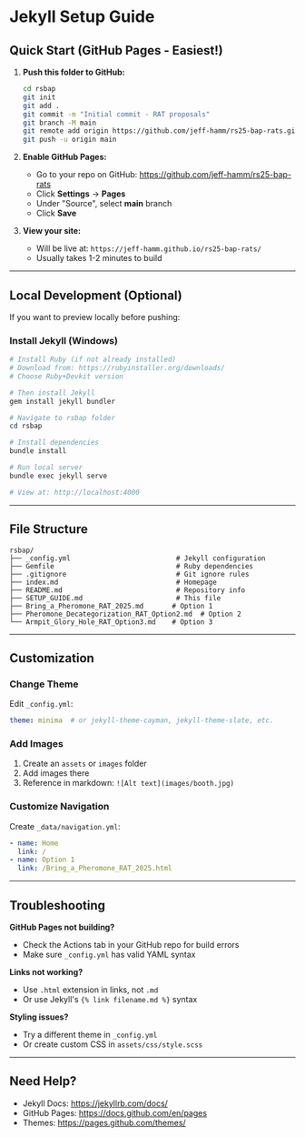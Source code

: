 # Jekyll Setup Guide

## Quick Start (GitHub Pages - Easiest!)

1. **Push this folder to GitHub:**
   ```bash
   cd rsbap
   git init
   git add .
   git commit -m "Initial commit - RAT proposals"
   git branch -M main
   git remote add origin https://github.com/jeff-hamm/rs25-bap-rats.git
   git push -u origin main
   ```

2. **Enable GitHub Pages:**
   - Go to your repo on GitHub: https://github.com/jeff-hamm/rs25-bap-rats
   - Click **Settings** → **Pages**
   - Under "Source", select **main** branch
   - Click **Save**

3. **View your site:**
   - Will be live at: `https://jeff-hamm.github.io/rs25-bap-rats/`
   - Usually takes 1-2 minutes to build

---

## Local Development (Optional)

If you want to preview locally before pushing:

### Install Jekyll (Windows)

```powershell
# Install Ruby (if not already installed)
# Download from: https://rubyinstaller.org/downloads/
# Choose Ruby+Devkit version

# Then install Jekyll
gem install jekyll bundler

# Navigate to rsbap folder
cd rsbap

# Install dependencies
bundle install

# Run local server
bundle exec jekyll serve

# View at: http://localhost:4000
```

---

## File Structure

```
rsbap/
├── _config.yml                          # Jekyll configuration
├── Gemfile                              # Ruby dependencies
├── .gitignore                           # Git ignore rules
├── index.md                             # Homepage
├── README.md                            # Repository info
├── SETUP_GUIDE.md                       # This file
├── Bring_a_Pheromone_RAT_2025.md       # Option 1
├── Pheromone_Decategorization_RAT_Option2.md  # Option 2
└── Armpit_Glory_Hole_RAT_Option3.md    # Option 3
```

---

## Customization

### Change Theme

Edit `_config.yml`:
```yaml
theme: minima  # or jekyll-theme-cayman, jekyll-theme-slate, etc.
```

### Add Images

1. Create an `assets` or `images` folder
2. Add images there
3. Reference in markdown: `![Alt text](images/booth.jpg)`

### Customize Navigation

Create `_data/navigation.yml`:
```yaml
- name: Home
  link: /
- name: Option 1
  link: /Bring_a_Pheromone_RAT_2025.html
```

---

## Troubleshooting

**GitHub Pages not building?**
- Check the Actions tab in your GitHub repo for build errors
- Make sure `_config.yml` has valid YAML syntax

**Links not working?**
- Use `.html` extension in links, not `.md`
- Or use Jekyll's `{% link filename.md %}` syntax

**Styling issues?**
- Try a different theme in `_config.yml`
- Or create custom CSS in `assets/css/style.scss`

---

## Need Help?

- Jekyll Docs: https://jekyllrb.com/docs/
- GitHub Pages: https://docs.github.com/en/pages
- Themes: https://pages.github.com/themes/

